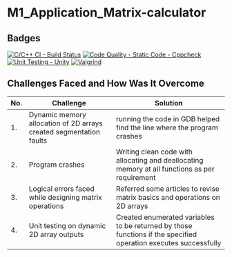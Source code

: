 # M1_Application_Matrix-calculator
## Badges
[![C/C++ CI - Build Status](https://github.com/Saranya-9/M1_Application_Matrix-calculator/actions/workflows/c-cpp.yml/badge.svg)](https://github.com/Saranya-9/M1_Application_Matrix-calculator/actions/workflows/c-cpp.yml)
[![Code Quality - Static Code - Cppcheck](https://github.com/Saranya-9/M1_Application_Matrix-calculator/actions/workflows/cppcheck.yml/badge.svg)](https://github.com/Saranya-9/M1_Application_Matrix-calculator/actions/workflows/cppcheck.yml)
[![Unit Testing - Unity](https://github.com/Saranya-9/M1_Application_Matrix-calculator/actions/workflows/unity.yml/badge.svg)](https://github.com/Saranya-9/M1_Application_Matrix-calculator/actions/workflows/unity.yml)
[![Valgrind](https://github.com/Saranya-9/M1_Application_Matrix-calculator/actions/workflows/Valgrind.yml/badge.svg)](https://github.com/Saranya-9/M1_Application_Matrix-calculator/actions/workflows/Valgrind.yml)

## Challenges Faced and How Was It Overcome

| No. | Challenge | Solution
|-----|-----------|--------
|1. | Dynamic memory allocation of 2D arrays created segmentation faults| running the code in GDB helped find the line where the program crashes
|2. | Program crashes | Writing clean code with allocating and deallocating memory at all functions as per requirement|
|3. | Logical errors faced while designing matrix operations| Referred some articles to revise matrix basics and operations on 2D arrays
|4. | Unit testing on dynamic 2D array outputs| Created enumerated variables to be returned by those functions if the specified operation executes successfully
